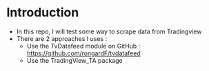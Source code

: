# Introduction 
- In this repo, I will test some way to scrape data from Tradingview
- There are 2 approaches I uses : 
    - Use the TvDatafeed module on GitHub : https://github.com/rongardF/tvdatafeed
    - Use the TradingView_TA package 